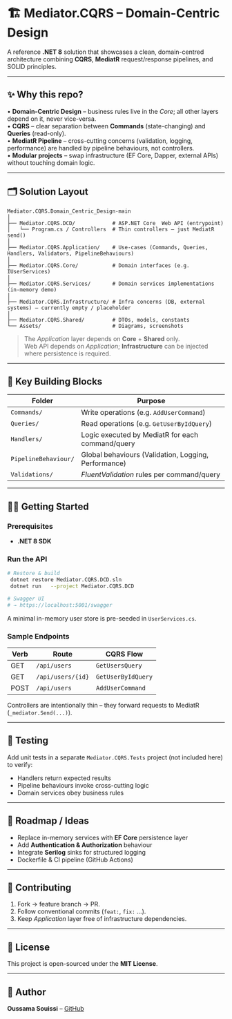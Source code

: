 # 🏗️ Mediator.CQRS – Domain-Centric Design

A reference **.NET 8** solution that showcases a clean, domain-centred architecture combining **CQRS**, **MediatR** request/response pipelines, and SOLID principles.

---

## ✨ Why this repo?

• **Domain-Centric Design** – business rules live in the *Core*; all other layers depend on it, never vice-versa.  
• **CQRS** – clear separation between **Commands** (state-changing) and **Queries** (read-only).  
• **MediatR Pipeline** – cross-cutting concerns (validation, logging, performance) are handled by pipeline behaviours, not controllers.  
• **Modular projects** – swap infrastructure (EF Core, Dapper, external APIs) without touching domain logic.

---

## 🗂️ Solution Layout

```
Mediator.CQRS.Domain_Centric_Design-main
│
├── Mediator.CQRS.DCD/            # ASP.NET Core  Web API (entrypoint)
│   └── Program.cs / Controllers  # Thin controllers – just MediatR send()
│
├── Mediator.CQRS.Application/    # Use-cases (Commands, Queries, Handlers, Validators, PipelineBehaviours)
│
├── Mediator.CQRS.Core/           # Domain interfaces (e.g. IUserServices)
│
├── Mediator.CQRS.Services/       # Domain services implementations (in-memory demo)
│
├── Mediator.CQRS.Infrastructure/ # Infra concerns (DB, external systems) – currently empty / placeholder
│
├── Mediator.CQRS.Shared/         # DTOs, models, constants
└── Assets/                       # Diagrams, screenshots
```

> The *Application* layer depends on **Core** + **Shared** only.  
> Web API depends on *Application*; **Infrastructure** can be injected where persistence is required.

---

## 📐 Key Building Blocks

| Folder | Purpose |
|--------|---------|
| `Commands/` | Write operations (e.g. `AddUserCommand`) |
| `Queries/`  | Read operations (e.g. `GetUserByIdQuery`) |
| `Handlers/` | Logic executed by MediatR for each command/query |
| `PipelineBehaviour/` | Global behaviours (Validation, Logging, Performance) |
| `Validations/` | *FluentValidation* rules per command/query |

---

## 🏃‍♂️ Getting Started

### Prerequisites

* **.NET 8 SDK**

### Run the API

```bash
# Restore & build
 dotnet restore Mediator.CQRS.DCD.sln
 dotnet run   --project Mediator.CQRS.DCD

# Swagger UI
# → https://localhost:5001/swagger
```

A minimal in-memory user store is pre-seeded in `UserServices.cs`.

### Sample Endpoints

| Verb | Route | CQRS Flow |
|------|-------|-----------|
| GET | `/api/users` | `GetUsersQuery` |
| GET | `/api/users/{id}` | `GetUserByIdQuery` |
| POST | `/api/users` | `AddUserCommand` |

Controllers are intentionally thin – they forward requests to MediatR (`_mediator.Send(...)`).

---

## 🧪 Testing

Add unit tests in a separate `Mediator.CQRS.Tests` project (not included here) to verify:

* Handlers return expected results
* Pipeline behaviours invoke cross-cutting logic
* Domain services obey business rules

---

## 🚧 Roadmap / Ideas

- Replace in-memory services with **EF Core** persistence layer  
- Add **Authentication & Authorization** behaviour  
- Integrate **Serilog** sinks for structured logging  
- Dockerfile & CI pipeline (GitHub Actions)

---

## 🤝 Contributing

1. Fork → feature branch → PR.  
2. Follow conventional commits (`feat:`, `fix:` …).  
3. Keep *Application* layer free of infrastructure dependencies.

---

## 📜 License

This project is open-sourced under the **MIT License**.

---

## 👤 Author

**Oussama Souissi** – [GitHub](https://github.com/Oussama-souissi024)
